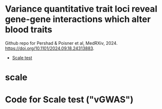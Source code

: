 # Variance quantitative trait loci reveal gene-gene interactions which alter blood traits

Github repo for Pershad & Poisner et al, MedRXiv, 2024. https://doi.org/10.1101/2024.09.18.24313883.


<!--ts-->
   * [Scale test](#scale)
<!--te-->

scale
=====


# Code for Scale test ("vGWAS")

